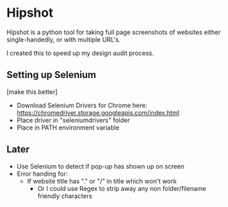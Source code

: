 # Hipshot
Hipshot is a python tool for taking full page screenshots of websites either single-handedly, or with multiple URL's.

I created this to speed up my design audit process. 

## Setting up Selenium
[make this better]
* Download Selenium Drivers for Chrome here: https://chromedriver.storage.googleapis.com/index.html
* Place driver in "seleniumdrivers" folder
* Place in PATH environment variable 

## Later
* Use Selenium to detect if pop-up has shown up on screen
* Error handing for: 
  * If website title has "." or "/" in title which won't work 
    * Or I could use Regex to strip away any non folder/filename friendly characters   